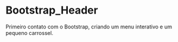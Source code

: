 # Bootstrap_Header
Primeiro contato com o Bootstrap, criando um menu interativo e um pequeno carrossel.
